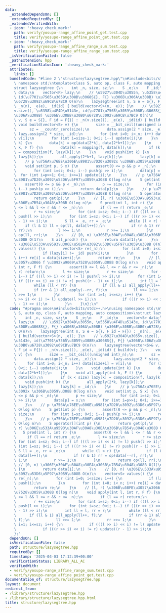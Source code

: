 ```yaml
---
data:
  _extendedDependsOn: []
  _extendedRequiredBy: []
  _extendedVerifiedWith:
  - icon: ':heavy_check_mark:'
    path: verify/yosupo-range_affine_point_get.test.cpp
    title: verify/yosupo-range_affine_point_get.test.cpp
  - icon: ':heavy_check_mark:'
    path: verify/yosupo-range_affine_range_sum.test.cpp
    title: verify/yosupo-range_affine_range_sum.test.cpp
  _isVerificationFailed: false
  _pathExtension: hpp
  _verificationStatusIcon: ':heavy_check_mark:'
  attributes:
    links: []
  bundledCode: "#line 2 \"structure/lazysegtree.hpp\"\n#include<bits/stdc++.h>\nusing\
    \ namespace std;\ntemplate<class S, auto op, class F, auto mapping, auto composition>\n\
    struct lazysegtree {\n    int _n, size, sz;\n    S _e;\n    F _id;\n    vector<S>\
    \ data;\n    vector<F> lazy;\n    // \u5927\u304D\u3055n, \u5358\u4F4D\u5143e,\
    \ id(\u7701\u7565\u3059\u308B\u3068S{}, F{} \u306B\u306A\u308B) \u306E\u30BB\u30B0\
    \u6728\u3092\u69CB\u7BC9 O(n)\n    lazysegtree(int n, S e = S{}, F id = F{}) :\
    \ _n(n), _e(e), _id(id) { build(vector<S>(n, _e)); }\n    // \u5927\u304D\u3055\
    v.size(), \u5358\u4F4D\u5143e, id(\u7701\u7565\u3059\u308B\u3068S{}, F{} \u306B\
    \u306A\u308B) \u306E\u30BB\u30B0\u6728\u3092\u69CB\u7BC9 O(n)\n    lazysegtree(vector<S>&\
    \ v, S e = S{}, F id = F{}) : _n(v.size()), _e(e), _id(id) { build(v); }\n   \
    \ void build(vector<S> v) {\n        size = __bit_ceil((unsigned int)_n);\n  \
    \      sz = __countr_zero(size);\n        data.assign(2 * size, _e);\n       \
    \ lazy.assign(2 * size, _id);\n        for (int i=0; i<_n; i++) data[size+i] =\
    \ v[i];\n        for (int i=size-1; 0<i; i--) update(i);\n    }\n    void update(int\
    \ k) {\n        data[k] = op(data[2*k], data[2*k+1]);\n    }\n    void all_apply(int\
    \ k, F f) {\n        data[k] = mapping(f, data[k]);\n        if (k < size) lazy[k]\
    \ = composition(f, lazy[k]);\n    }\n    void push(int k) {\n        all_apply(2*k,\
    \ lazy[k]);\n        all_apply(2*k+1, lazy[k]);\n        lazy[k] = _id;\n    }\n\
    \    // p \u756A\u76EE\u306E\u8981\u7D20\u3092x \u306B\u3059\u308B O(log n)\n\
    \    void set(int p, S x) {\n        assert(0 <= p && p < _n);\n        p += size;\n\
    \        for (int i=sz; 0<i; i--) push(p >> i);\n        data[p] = x;\n      \
    \  for (int i=p>>1; 0<i; i>>=1) update(i);\n    }\n    // p \u756A\u76EE\u306E\
    \u8981\u7D20\u3092\u53D6\u5F97\u3059\u308B O(log n)\n    S get(int p) {\n    \
    \    assert(0 <= p && p < _n);\n        p += size;\n        for (int i=sz; 0<i;\
    \ i--) push(p >> i);\n        return data[p];\n    }\n    // p \u756A\u76EE\u306E\
    \u8981\u7D20\u3092\u53D6\u5F97\u3059\u308B O(log n)\n    S operator[](int p) {\n\
    \        return get(p);\n    }\n    // [l, r) \u306E\u533A\u9593\u30AF\u30A8\u30EA\
    \u306B\u7B54\u3048\u308B O(log n)\n    S prod(int l, int r) {\n        assert(0\
    \ <= l && l <= r && r <= _n);\n        if (l == r) return _e;\n        l += size;\n\
    \        r += size;\n        for (int i=sz; 0<i; i--) if (((l >> i) << i) != l)\
    \ push(l >> i);\n        for (int i=sz; 0<i; i--) if (((r >> i) << i) != r) push((r\
    \ - 1) >> i);\n        S ll = _e, rr = _e;\n        while (l < r) {\n        \
    \    if (l & 1) ll = op(ll, data[l++]);\n            if (r & 1) rr = op(data[--r],\
    \ rr);\n            l >>= 1;\n            r >>= 1;\n        }\n        return\
    \ op(ll, rr);\n    }\n    // [0, n) \u306E\u30AF\u30A8\u30EA\u306B\u7B54\u3048\
    \u308B O(1)\n    S all_prod() {\n        return data[1];\n    }\n    // [0, n)\
    \ \u306E\u533A\u9593\u306E\u5024\u3092\u53D6\u5F97\u3059\u308B O(n)\n    vector<S>\
    \ values() {\n        vector<S> re(_n);\n        for (int i=0; i<size; i++) {\n\
    \            if (lazy[i] != _id) push(i);\n        }\n        for (int i=0; i<_n;\
    \ i++) re[i] = data[size+i];\n        return re;\n    }\n    // [l, r) \u306B\u5BFE\
    \u3057\u3066 f \u3092\u9069\u7528\u3059\u308B O(log n)\n    void apply(int l,\
    \ int r, F f) {\n        assert(0 <= l && l <= r && r <= _n);\n        if (l ==\
    \ r) return;\n        l += size;\n        r += size;\n        for (int i=sz; 0<i;\
    \ i--) if (((l >> i) << i) != l) push(l >> i);\n        for (int i=sz; 0<i; i--)\
    \ if (((r >> i) << i) != r) push((r - 1) >> i);\n        int ll = l, rr = r;\n\
    \        while (ll < rr) {\n            if (ll & 1) all_apply(ll++, f);\n    \
    \        if (rr & 1) all_apply(--rr, f);\n            ll >>= 1;\n            rr\
    \ >>= 1;\n        }\n        for (int i=1; i<=sz; i++) {\n            if (((l\
    \ >> i) << i) != l) update(l >> i);\n            if (((r >> i) << i) != r) update((r\
    \ - 1) >> i);\n        }\n    }\n};\n"
  code: "#pragma once\n#include<bits/stdc++.h>\nusing namespace std;\ntemplate<class\
    \ S, auto op, class F, auto mapping, auto composition>\nstruct lazysegtree {\n\
    \    int _n, size, sz;\n    S _e;\n    F _id;\n    vector<S> data;\n    vector<F>\
    \ lazy;\n    // \u5927\u304D\u3055n, \u5358\u4F4D\u5143e, id(\u7701\u7565\u3059\
    \u308B\u3068S{}, F{} \u306B\u306A\u308B) \u306E\u30BB\u30B0\u6728\u3092\u69CB\u7BC9\
    \ O(n)\n    lazysegtree(int n, S e = S{}, F id = F{}) : _n(n), _e(e), _id(id)\
    \ { build(vector<S>(n, _e)); }\n    // \u5927\u304D\u3055v.size(), \u5358\u4F4D\
    \u5143e, id(\u7701\u7565\u3059\u308B\u3068S{}, F{} \u306B\u306A\u308B) \u306E\u30BB\
    \u30B0\u6728\u3092\u69CB\u7BC9 O(n)\n    lazysegtree(vector<S>& v, S e = S{},\
    \ F id = F{}) : _n(v.size()), _e(e), _id(id) { build(v); }\n    void build(vector<S>\
    \ v) {\n        size = __bit_ceil((unsigned int)_n);\n        sz = __countr_zero(size);\n\
    \        data.assign(2 * size, _e);\n        lazy.assign(2 * size, _id);\n   \
    \     for (int i=0; i<_n; i++) data[size+i] = v[i];\n        for (int i=size-1;\
    \ 0<i; i--) update(i);\n    }\n    void update(int k) {\n        data[k] = op(data[2*k],\
    \ data[2*k+1]);\n    }\n    void all_apply(int k, F f) {\n        data[k] = mapping(f,\
    \ data[k]);\n        if (k < size) lazy[k] = composition(f, lazy[k]);\n    }\n\
    \    void push(int k) {\n        all_apply(2*k, lazy[k]);\n        all_apply(2*k+1,\
    \ lazy[k]);\n        lazy[k] = _id;\n    }\n    // p \u756A\u76EE\u306E\u8981\u7D20\
    \u3092x \u306B\u3059\u308B O(log n)\n    void set(int p, S x) {\n        assert(0\
    \ <= p && p < _n);\n        p += size;\n        for (int i=sz; 0<i; i--) push(p\
    \ >> i);\n        data[p] = x;\n        for (int i=p>>1; 0<i; i>>=1) update(i);\n\
    \    }\n    // p \u756A\u76EE\u306E\u8981\u7D20\u3092\u53D6\u5F97\u3059\u308B\
    \ O(log n)\n    S get(int p) {\n        assert(0 <= p && p < _n);\n        p +=\
    \ size;\n        for (int i=sz; 0<i; i--) push(p >> i);\n        return data[p];\n\
    \    }\n    // p \u756A\u76EE\u306E\u8981\u7D20\u3092\u53D6\u5F97\u3059\u308B\
    \ O(log n)\n    S operator[](int p) {\n        return get(p);\n    }\n    // [l,\
    \ r) \u306E\u533A\u9593\u30AF\u30A8\u30EA\u306B\u7B54\u3048\u308B O(log n)\n \
    \   S prod(int l, int r) {\n        assert(0 <= l && l <= r && r <= _n);\n   \
    \     if (l == r) return _e;\n        l += size;\n        r += size;\n       \
    \ for (int i=sz; 0<i; i--) if (((l >> i) << i) != l) push(l >> i);\n        for\
    \ (int i=sz; 0<i; i--) if (((r >> i) << i) != r) push((r - 1) >> i);\n       \
    \ S ll = _e, rr = _e;\n        while (l < r) {\n            if (l & 1) ll = op(ll,\
    \ data[l++]);\n            if (r & 1) rr = op(data[--r], rr);\n            l >>=\
    \ 1;\n            r >>= 1;\n        }\n        return op(ll, rr);\n    }\n   \
    \ // [0, n) \u306E\u30AF\u30A8\u30EA\u306B\u7B54\u3048\u308B O(1)\n    S all_prod()\
    \ {\n        return data[1];\n    }\n    // [0, n) \u306E\u533A\u9593\u306E\u5024\
    \u3092\u53D6\u5F97\u3059\u308B O(n)\n    vector<S> values() {\n        vector<S>\
    \ re(_n);\n        for (int i=0; i<size; i++) {\n            if (lazy[i] != _id)\
    \ push(i);\n        }\n        for (int i=0; i<_n; i++) re[i] = data[size+i];\n\
    \        return re;\n    }\n    // [l, r) \u306B\u5BFE\u3057\u3066 f \u3092\u9069\
    \u7528\u3059\u308B O(log n)\n    void apply(int l, int r, F f) {\n        assert(0\
    \ <= l && l <= r && r <= _n);\n        if (l == r) return;\n        l += size;\n\
    \        r += size;\n        for (int i=sz; 0<i; i--) if (((l >> i) << i) != l)\
    \ push(l >> i);\n        for (int i=sz; 0<i; i--) if (((r >> i) << i) != r) push((r\
    \ - 1) >> i);\n        int ll = l, rr = r;\n        while (ll < rr) {\n      \
    \      if (ll & 1) all_apply(ll++, f);\n            if (rr & 1) all_apply(--rr,\
    \ f);\n            ll >>= 1;\n            rr >>= 1;\n        }\n        for (int\
    \ i=1; i<=sz; i++) {\n            if (((l >> i) << i) != l) update(l >> i);\n\
    \            if (((r >> i) << i) != r) update((r - 1) >> i);\n        }\n    }\n\
    };"
  dependsOn: []
  isVerificationFile: false
  path: structure/lazysegtree.hpp
  requiredBy: []
  timestamp: '2025-04-03 17:12:39+00:00'
  verificationStatus: LIBRARY_ALL_AC
  verifiedWith:
  - verify/yosupo-range_affine_range_sum.test.cpp
  - verify/yosupo-range_affine_point_get.test.cpp
documentation_of: structure/lazysegtree.hpp
layout: document
redirect_from:
- /library/structure/lazysegtree.hpp
- /library/structure/lazysegtree.hpp.html
title: structure/lazysegtree.hpp
---
```

